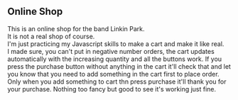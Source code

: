 ## Online Shop

This is an online shop for the band Linkin Park. <br>
It is not a real shop of course. <br>
I'm just practicing my Javascript skills to make a cart and make it like real. <br>
I made sure, you can't put in negative number orders, the cart updates automatically with the increasing quantity and all the buttons work.
If you press the purchase button without anything in the cart it'll check that and let you know that you need to add something in the cart first to place order.
Only when you add something to cart thn press purchase it'll thank you for your purchase.
Nothing too fancy but good to see it's working just fine.
